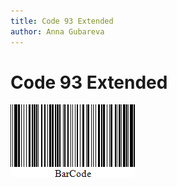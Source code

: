 ```yaml
---
title: Code 93 Extended
author: Anna Gubareva
---
```

# Code 93 Extended

![](../../../../../images/eurd-win-bar-code-code-93-extended.png)
